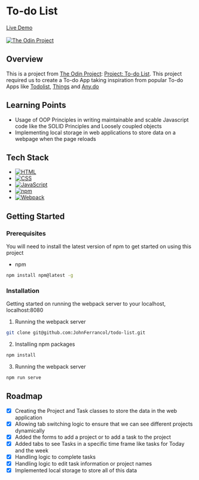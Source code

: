# To-do List

[Live Demo](https://johnferrancol.github.io/todo-list/)<br/><br/>
[![The Odin Project](https://img.shields.io/badge/The%20Odin%20Project-A9792B?logo=theodinproject&logoColor=fff)](#)

## Overview

This is a project from [The Odin Project](https://theodinproject.com): [Project: To-do List](https://www.theodinproject.com/lessons/node-path-javascript-todo-list). This project required us to create a To-do App taking inspiration from popular To-do Apps like [Todolist](https://en.todoist.com/), [Things](https://culturedcode.com/things/) and [Any.do](https://www.any.do/)

## Learning Points

- Usage of OOP Principles in writing maintainable and scable Javascript code like the SOLID Principles and Loosely coupled objects
- Implementing local storage in web applications to store data on a webpage when the page reloads

## Tech Stack

- [![HTML](https://img.shields.io/badge/HTML-%23E34F26.svg?logo=html5&logoColor=white)](#)
- [![CSS](https://img.shields.io/badge/CSS-1572B6?logo=css3&logoColor=fff)](#)
- [![JavaScript](https://img.shields.io/badge/JavaScript-F7DF1E?logo=javascript&logoColor=000)](#)
- [![npm](https://img.shields.io/badge/npm-CB3837?logo=npm&logoColor=fff)](#)
- [![Webpack](https://img.shields.io/badge/webpack-%238DD6F9.svg?&logo=webpack&logoColor=black)](#)

## Getting Started

### Prerequisites

You will need to install the latest version of npm to get started on using this project

- npm

```sh
npm install npm@latest -g
```

### Installation

Getting started on running the webpack server to your localhost, localhost:8080

1. Running the webpack server

```sh
git clone git@github.com:JohnFerrancol/todo-list.git
```

2. Installing npm packages

```sh
npm install
```

3. Running the webpack server

```sh
npm run serve
```

## Roadmap

- [x] Creating the Project and Task classes to store the data in the web application
- [x] Allowing tab switching logic to ensure that we can see different projects dynamically
- [x] Added the forms to add a project or to add a task to the project
- [x] Added tabs to see Tasks in a specific time frame like tasks for Today and the week
- [x] Handling logic to complete tasks
- [x] Handling logic to edit task information or project names
- [x] Implemented local storage to store all of this data
